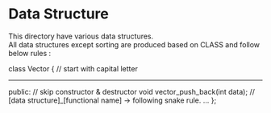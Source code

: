 # Data Structure

This directory have various data structures.  
All data structures except sorting are produced based on CLASS and follow below rules :  

class Vector {   // start with capital letter
  
---
  
public:
   // skip constructor & destructor
   void vector_push_back(int data); // [data structure]_[functional name] ->  following snake rule.
   ...
};

